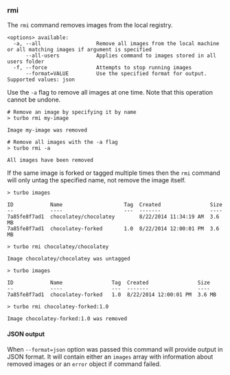 ### rmi

The `rmi` command removes images from the local registry. 

```
<options> available:
  -a, --all                  Remove all images from the local machine or all matching images if argument is specified
      --all-users            Applies command to images stored in all users folder
  -f, --force                Attempts to stop running images
      --format=VALUE         Use the specified format for output. Supported values: json

```

Use the `-a` flag to remove all images at one time. Note that this operation cannot be undone.

```
# Remove an image by specifying it by name
> turbo rmi my-image

Image my-image was removed

# Remove all images with the -a flag
> turbo rmi -a

All images have been removed
```

If the same image is forked or tagged multiple times then the `rmi` command will only untag the specified name, not remove the image itself. 

```
> turbo images

ID            Name                    Tag  Created                Size
--            ----                    ---  -------                ----
7a85fe8f7ad1  chocolatey/chocolatey        8/22/2014 11:34:19 AM  3.6 MB
7a85fe8f7ad1  chocolatey-forked       1.0  8/22/2014 12:00:01 PM  3.6 MB

> turbo rmi chocolatey/chocolatey

Image chocolatey/chocolatey was untagged

> turbo images

ID            Name                Tag  Created                Size
--            ----                ---  -------                ----
7a85fe8f7ad1  chocolatey-forked   1.0  8/22/2014 12:00:01 PM  3.6 MB

> turbo rmi chocolatey-forked:1.0

Image chocolatey-forked:1.0 was removed
```

#### JSON output

When `--format=json` option was passed this command will provide output in JSON format. It will contain either an `images` array with information about removed images or an `error` object if command failed.
